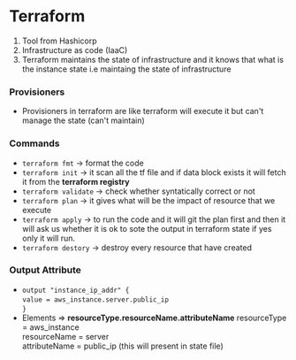 # Terraform
1. Tool from Hashicorp
2. Infrastructure as code (IaaC)
3. Terraform maintains the state of infrastructure and it knows that what is the instance state i.e maintaing the state of infrastructure

### Provisioners
- Provisioners in terraform are like terraform will execute it but can't manage the state (can't maintain)

### Commands
- `terraform fmt` -> format the code
- `terraform init` -> it scan all the tf file and if data block exists it will fetch it from the **terraform registry**
- `terraform validate` -> check whether syntatically correct or not
- `terraform plan` -> it gives what will be the impact of resource that we execute
- `terraform apply` -> to run the code and it will git the plan first and then it will ask us whether it is ok to sote the output in terraform state if yes only it will run.            
- `terraform destory` -> destroy every resource that have created

### Output Attribute
- `output "instance_ip_addr" {` <br/> `value = aws_instance.server.public_ip` <br/> `}`
- Elements => **resourceType.resourceName.attributeName**
resourceType = aws_instance <br>
resourceName = server <br/>
attributeName = public_ip (this will present in state file)